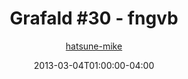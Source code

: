 ---
title: "Grafald #30 - fngvb"
type: "image"
date: 2013-03-04T01:00:00-04:00
draft: false
categories:
- blog
- projects
- grafald
image_path: "../img/2013/30.png"
alt_text: ""
is_subpage: true
author: "[hatsune-mike](https://cohost.org/hatsune-mike)"
---